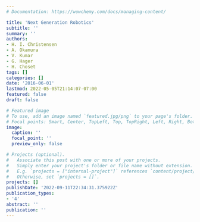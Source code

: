 ```yaml
---
# Documentation: https://wowchemy.com/docs/managing-content/

title: 'Next Generation Robotics'
subtitle: ''
summary: ''
authors:
- H. I. Christensen
- A. Okamura
- V. Kumar
- G. Hager
- H. Choset
tags: []
categories: []
date: '2016-06-01'
lastmod: 2022-05-05T21:14:07-07:00
featured: false
draft: false

# Featured image
# To use, add an image named `featured.jpg/png` to your page's folder.
# Focal points: Smart, Center, TopLeft, Top, TopRight, Left, Right, BottomLeft, Bottom, BottomRight.
image:
  caption: ''
  focal_point: ''
  preview_only: false

# Projects (optional).
#   Associate this post with one or more of your projects.
#   Simply enter your project's folder or file name without extension.
#   E.g. `projects = ["internal-project"]` references `content/project/deep-learning/index.md`.
#   Otherwise, set `projects = []`.
projects: []
publishDate: '2022-09-11T22:34:31.375922Z'
publication_types:
- '4'
abstract: ''
publication: ''
---
```

